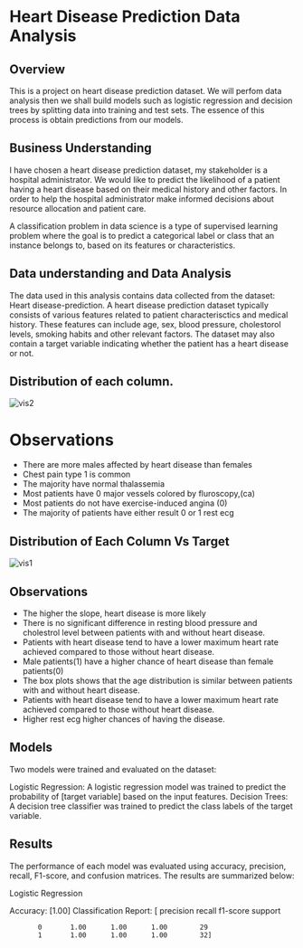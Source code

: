 # Heart Disease Prediction Data Analysis

## Overview
This is a project on heart disease prediction dataset. We will perfom data analysis then we shall build models such as logistic regression and decision trees by splitting data into training and test sets. The essence of this process is obtain predictions from our models. 

## Business Understanding
I have chosen a heart disease prediction dataset, my stakeholder is a hospital administrator. We would like to predict the likelihood of a patient having a heart disease based on their medical history and other factors. In order to help the hospital administrator make informed decisions about resource allocation and patient care.

A classification problem in data science is a type of supervised learning problem where the goal is to predict a categorical label or class that an instance belongs to, based on its features or characteristics.

## Data understanding and Data Analysis
The data used in this analysis contains data collected from the dataset: Heart disease-prediction. A heart disease prediction dataset typically consists of various features related to patient characterisctics and medical history. These features can include age, sex, blood pressure, cholestorol levels, smoking habits and other relevant factors. The dataset may also contain a target variable indicating whether the patient has a heart disease or not.

## Distribution of each column.

![vis2](https://github.com/user-attachments/assets/77cdd2bf-bfbd-499f-ac1e-80cc047df6e3)

# Observations
* There are more males affected by heart disease than females
* Chest pain type 1 is common
* The majority have normal thalassemia
* Most patients have 0 major vessels colored by fluroscopy,(ca)
* Most patients do not have exercise-induced angina (0)
* The majority of patients have either result 0 or 1 rest ecg

## Distribution of Each Column Vs Target
![vis1](https://github.com/user-attachments/assets/42bf780a-f328-469f-8c9e-19e2d60630fb)

## Observations

* The higher the slope, heart disease is more likely
* There is no significant difference in resting blood pressure and cholestrol level between patients with and without heart disease.
* Patients with heart disease tend to have a lower maximum heart rate achieved compared to those without heart disease.
* Male patients(1) have a higher chance of heart disease than female patients(0)
* The box plots shows that the age distribution is similar between patients with and without heart disease.
* Patients with heart disease tend to have a lower maximum heart rate achieved compared to those without heart disease.
* Higher rest ecg higher chances of having the disease.

## Models

Two models were trained and evaluated on the dataset:

Logistic Regression: A logistic regression model was trained to predict the probability of [target variable] based on the input features.
Decision Trees: A decision tree classifier was trained to predict the class labels of the target variable.

## Results

The performance of each model was evaluated using accuracy, precision, recall, F1-score, and confusion matrices. The results are summarized below:

Logistic Regression

Accuracy: [1.00]
Classification Report: [   precision    recall  f1-score   support

           0       1.00      1.00      1.00        29
           1       1.00      1.00      1.00        32]

  



